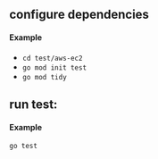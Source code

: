 ## configure dependencies

#### Example
- `cd test/aws-ec2`
- `go mod init test`
- `go mod tidy`

## run test:

#### Example
`go test`
